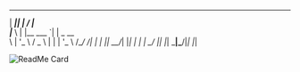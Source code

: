  _____  _            __         
|  ___|| |          /  |        
|___ \ | |__    ___ `| |  _ __  
    \ \| '_ \  / _ \ | | | '_ \ 
/\__/ /| | | ||  __/_| |_| | | |
\____/ |_| |_| \___|\___/|_| |_|

![ReadMe Card](https://github-readme-stats.vercel.app/api?username=5he1n&theme=midnight-purple)
